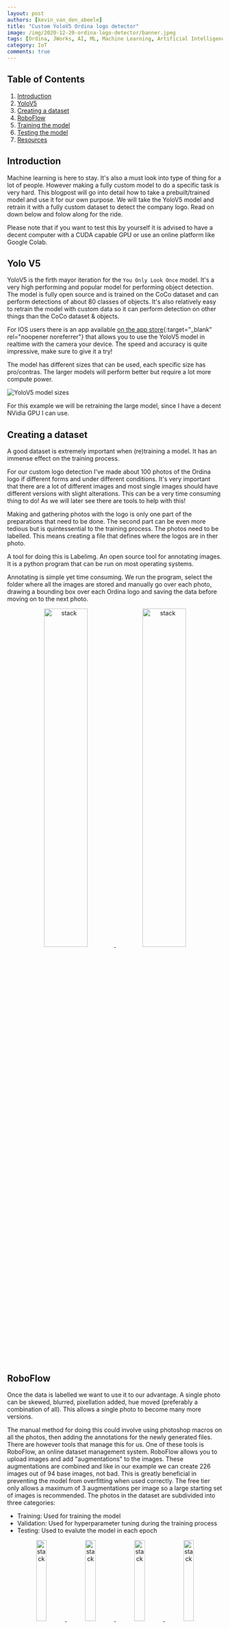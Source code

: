 ```yaml
---
layout: post
authors: [kevin_van_den_abeele]
title: "Custom YoloV5 Ordina logo detector"
image: /img/2020-12-20-ordina-logo-detector/banner.jpeg
tags: [Ordina, JWorks, AI, ML, Machine Learning, Artificial Intelligence, Yolo, image detection, object detection, cuda, nvidia, training]
category: IoT
comments: true
---
```

<link rel="stylesheet" href="https://cdnjs.cloudflare.com/ajax/libs/lightbox2/2.9.0/css/lightbox.css" />
<link rel="stylesheet" href="https://cdn.jsdelivr.net/npm/bootstrap-grid-only@1.0.0/bootstrap.css" />

<script src="https://cdnjs.cloudflare.com/ajax/libs/jquery/3.2.1/jquery.min.js"></script>
<script src="https://cdnjs.cloudflare.com/ajax/libs/lightbox2/2.9.0/js/lightbox.min.js"></script>
<script src="https://cdn.jsdelivr.net/npm/bootstrap-grid-only@1.0.0/index.min.js"></script>

## Table of Contents

1. [Introduction](#introduction)
2. [YoloV5](#yolo-V5)
3. [Creating a dataset](#creating-a-dataset)
4. [RoboFlow](#roboflow)
5. [Training the model](#training-the-model)
6. [Testing the model](#testing-the-model)
7. [Resources](#resources)

## Introduction

Machine learning is here to stay.
It's also a must look into type of thing for a lot of people.
However making a fully custom model to do a specific task is very hard.
This blogpost will go into detail how to take a prebuilt/trained model and use it for our own purpose.
We will take the YoloV5 model and retrain it with a fully custom dataset to detect the company logo.
Read on down below and folow along for the ride.

Please note that if you want to test this by yourself it is advised to have a decent computer with a CUDA capable GPU or use an online platform like Google Colab.

## Yolo V5

YoloV5 is the firth mayor iteration for the `You Only Look Once` model.
It's a very high performing and popular model for performing object detection.
The model is fully open source and is trained on the CoCo dataset and can perform detections of about 80 classes of objects.
It's also relatively easy to retrain the model with custom data so it can perform detection on other things than the CoCo dataset & objects.

For IOS users there is an app available [on the app store](https://apps.apple.com/app/id1452689527){:target="_blank" rel="noopener noreferrer"} that allows you to use the YoloV5 model in realtime with the camera your device.
The speed and accuracy is quite impressive, make sure to give it a try!

The model has different sizes that can be used, each specific size has pro/contras.
The larger models will perform better but require a lot more compute power.

<img alt="YoloV5 model sizes" src="{{ '/img/2020-12-20-ordina-logo-detector/v5-model-sizes.png' | prepend: site.baseurl }}" class="image fit" style="margin:0px auto; max-width: 800px;">

For this example we will be retraining the large model, since I have a decent NVidia GPU I can use.

## Creating a dataset

A good dataset is extremely important when (re)training a model.
It has an immense effect on the training process.

For our custom logo detection I've made about 100 photos of the Ordina logo if different forms and under different conditions.
It's very important that there are a lot of different images and most single images should have different versions with slight alterations.
This can be a very time consuming thing to do! 
As we will later see there are tools to help with this!

Making and gathering photos with the logo is only one part of the preparations that need to be done.
The second part can be even more tedious but is quintessential to the training process.
The photos need to be labelled. 
This means creating a file that defines where the logos are in ther photo.

A tool for doing this is Labelimg. 
An open source tool for annotating images.
It is a python program that can be run on most operating systems.

Annotating is simple yet time consuming.
We run the program, select the folder where all the images are stored and manually go over each photo, drawing a bounding box over each Ordina logo and saving the data before moving on to the next photo.

<div style="text-align: center; margin: 0px auto;">
    <a href="{{ '/img/2020-12-20-ordina-logo-detector/label-img.png' | prepend: site.baseurl }}" data-lightbox="fdm" data-title="Logo detected 1">
        <img alt="stack" src="{{ '/img/2020-12-20-ordina-logo-detector/label-img.png' | prepend: site.baseurl }}" class="image fit" style="margin:0px auto; width: 45%; display: inline-block;">
    </a>
    <a href="{{ '/img/2020-12-20-ordina-logo-detector/labelimg-done.png' | prepend: site.baseurl }}" data-lightbox="fdm" data-title="Logo detected 2">
        <img alt="stack" src="{{ '/img/2020-12-20-ordina-logo-detector/labelimg-done.png' | prepend: site.baseurl }}" class="image fit" style="margin:0px auto; width: 45%; display: inline-block;">
    </a>
</div>

## RoboFlow

Once the data is labelled we want to use it to our advantage.
A single photo can be skewed, blurred, pixellation added, hue moved (preferably a combination of all).
This allows a single photo to become many more versions.

The manual method for doing this could involve using photoshop macros on all the photos, then adding the annotations for the newly generated files.
There are however tools that manage this for us.
One of these tools is RoboFlow, an online dataset management system.
RoboFlow allows you to upload images and add "augmentations" to the images.
These augmentations are combined and like in our example we can create 226 images out of 94 base images, not bad.
This is greatly beneficial in preventing the model from overfitting when used correctly.
The free tier only allows a maximum of 3 augmentations per image so a large starting set of images is recommended.
The photos in the dataset are subdivided into three categories:

- Training: Used for training the model
- Validation: Used for hyperparameter tuning during the training process
- Testing: Used to evalute the model in each epoch

<div style="text-align: center; margin: 0px auto;">
    <a href="{{ '/img/2020-12-20-ordina-logo-detector/roboflow-upload-dataset.png' | prepend: site.baseurl }}" data-lightbox="fdm" data-title="Logo detected 1">
        <img alt="stack" src="{{ '/img/2020-12-20-ordina-logo-detector/roboflow-upload-dataset.png' | prepend: site.baseurl }}" class="image fit" style="margin:0px auto; width: 22%; display: inline-block;">
    </a>
    <a href="{{ '/img/2020-12-20-ordina-logo-detector/roboflow-test-split.png' | prepend: site.baseurl }}" data-lightbox="fdm" data-title="Logo detected 2">
        <img alt="stack" src="{{ '/img/2020-12-20-ordina-logo-detector/roboflow-test-split.png' | prepend: site.baseurl }}" class="image fit" style="margin:0px auto; width: 22%; display: inline-block;">
    </a>
     <a href="{{ '/img/2020-12-20-ordina-logo-detector/add_augmentation.png' | prepend: site.baseurl }}" data-lightbox="fdm" data-title="Logo detected 3">
        <img alt="stack" src="{{ '/img/2020-12-20-ordina-logo-detector/add_augmentation.png' | prepend: site.baseurl }}" class="image fit" style="margin:0px auto; width: 22%; display: inline-block;">
    </a>
     <a href="{{ '/img/2020-12-20-ordina-logo-detector/add_augmentation.png' | prepend: site.baseurl }}" data-lightbox="fdm" data-title="Logo detected 3">
        <img alt="stack" src="{{ '/img/2020-12-20-ordina-logo-detector/add_augmentation.png' | prepend: site.baseurl }}" class="image fit" style="margin:0px auto; width: 22%; display: inline-block;">
    </a>
</div>

Once we have added the photos and the augmentations we can generate a version of the dataset and use the link to the dataset zip file to retrain the model.
It's very important to select the correct export format, being Yolo V5 pytorch.

<div style="text-align: center; margin: 0px auto;">
    <a href="{{ '/img/2020-12-20-ordina-logo-detector/download-dataset.png' | prepend: site.baseurl }}" data-lightbox="fdm" data-title="Logo detected 1">
        <img alt="stack" src="{{ '/img/2020-12-20-ordina-logo-detector/download-dataset.png' | prepend: site.baseurl }}" class="image fit" style="margin:0px auto; width: 45%; display: inline-block;">
    </a>
    <a href="{{ '/img/2020-12-20-ordina-logo-detector/link-to-dataset.png' | prepend: site.baseurl }}" data-lightbox="fdm" data-title="Logo detected 2">
        <img alt="stack" src="{{ '/img/2020-12-20-ordina-logo-detector/link-to-dataset.png' | prepend: site.baseurl }}" class="image fit" style="margin:0px auto; width: 45%; display: inline-block;">
    </a>
</div>

## Training the model

For training the model I used the excellent blogpost on the RoboFlow blog as a starting point, combined with the "Train-Custom-Data" section on the YoloV5 github wiki.
I did use Google collab for the first try and it does work, be it slower than on my personal machine.

Doing the training locally requires python3 and pip to be installed, virtualenv to be setup and the correct NVidia drivers to be loaded (at least on debian).
I created a new folder in which I cloned the yoloV5 repo and created a new python virtual environment and started Jupyter notebook.
The [RoboFlow Google Colab](https://colab.research.google.com/drive/1gDZ2xcTOgR39tGGs-EZ6i3RTs16wmzZQ){:target="_blank" rel="noopener noreferrer"} is a great place to start.
I copied all the steps over, making edits to allow it to run on my local machine.
If you want to test this too, just copy the Collab to your own Google Drive and start it from there. 
Google will even give you a cloud based GPU to use, for free!

The retraining process contains these main steps:
- Clone the YoloV5 repo, install any dependencies
- Download the dataset zip file and extract its contents
- Process the data generated in the dataset, choosing the size of the Yolo model to retrain and setting the number of classes that are in the dataset
- Retrain the model by using the 'train.py' file in the yoloV5 repo
- Evaluate the training progress by using TensorBoard
- Save the best & latest model weights to a folder for later use
- Perform some own detection on previously unseen images

## Testing the model

The last step after the model has been trained is to see how well it does when presented some new photos which were not in the dataset.
Performing the detection is simple, we use the 'detect.py' file in the yoloV5 repo.

An example to perform detection on all files in a folder:

```python
!python detect.py --weights runs/train/{today}/weights/best.pt --img 416 --conf 0.5 --source ../custom-test --name custom --exist-ok --save-txt --save-conf
```

The used parameters do the following:

- weights: This points to the weights file that has been created and saved by the retraining process
- img: Specified the size of the image, it will automatically resize any image input to match this number, has to be 416 this model
- conf: The minimum confidence level that should be reached to count as a detection
- source: A media file, being an image(or a folder containing multiple)/video/stream/
- name: Name of the folder to output the results to (will be stored under yolov5/runs/detect/NAME)
- exist-ok: Overwrite existing output instead of incrementing the name
- save-txt: Save the detection data to a text file (bounding box)
- save-conf: Add the confidence level to the text file 

The result will be a folder named custom where all the images and text files reside.
Each image will have a bounding box drawn around the detected logo, if any, with a confidence level.
Each text file will contain the box coordinates in normalized whxy format.

Example of text output
```
0 0.503968 0.540551 0.207672 0.0691964 0.791504
```

<img alt="Box coordinates" src="{{ '/img/2020-12-20-ordina-logo-detector/bbox.jpg' | prepend: site.baseurl }}" class="image fit" style="margin:0px auto; max-width: 800px;">

As you can see down below one of my retrained models was able to detect the logo in all three never before seen images!

<div style="text-align: center; margin: 0px auto;">
    <a href="{{ '/img/2020-12-20-ordina-logo-detector/1.jpg' | prepend: site.baseurl }}" data-lightbox="fdm" data-title="Logo detected 1">
        <img alt="stack" src="{{ '/img/2020-12-20-ordina-logo-detector/1.jpg' | prepend: site.baseurl }}" class="image fit" style="margin:0px auto; width: 22%; display: inline-block;">
    </a>
    <a href="{{ '/img/2020-12-20-ordina-logo-detector/2.jpg' | prepend: site.baseurl }}" data-lightbox="fdm" data-title="Logo detected 2">
        <img alt="stack" src="{{ '/img/2020-12-20-ordina-logo-detector/2.jpg' | prepend: site.baseurl }}" class="image fit" style="margin:0px auto; width: 37.4%; display: inline-block;">
    </a>
     <a href="{{ '/img/2020-12-20-ordina-logo-detector/3.jpg' | prepend: site.baseurl }}" data-lightbox="fdm" data-title="Logo detected 3">
        <img alt="stack" src="{{ '/img/2020-12-20-ordina-logo-detector/3.jpg' | prepend: site.baseurl }}" class="image fit" style="margin:0px auto; width: 39%; display: inline-block;">
    </a>
</div>

## Resources

- [YoloV5](https://github.com/ultralytics/yolov5){:target="_blank" rel="noopener noreferrer"}
- [YoloV5 IOS app](https://apps.apple.com/app/id1452689527){:target="_blank" rel="noopener noreferrer"}
- [CoCo dataset](https://cocodataset.org/#home){:target="_blank" rel="noopener noreferrer"}
- [RoboFlow](https://app.roboflow.com/){:target="_blank" rel="noopener noreferrer"}
- [Train yolo V5 with custom data 1](https://github.com/ultralytics/yolov5/wiki/Train-Custom-Data){:target="_blank" rel="noopener noreferrer"}
- [Train yolo V5 with custom data 2](https://blog.roboflow.com/how-to-train-yolov5-on-a-custom-dataset/){:target="_blank" rel="noopener noreferrer"}
- [Train/Test/Validate](https://en.wikipedia.org/wiki/Training,_validation,_and_test_sets){:target="_blank" rel="noopener noreferrer"}
